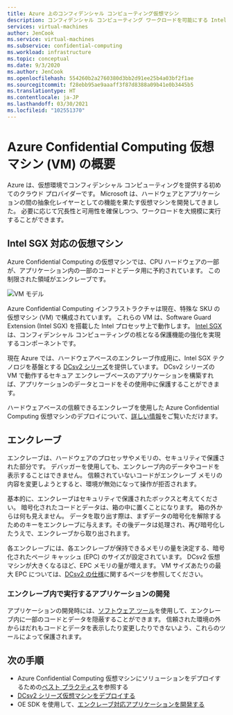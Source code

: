 ```yaml
---
title: Azure 上のコンフィデンシャル コンピューティング仮想マシン
description: コンフィデンシャル コンピューティング ワークロードを可能にする Intel SGX ハードウェアについて説明します。
services: virtual-machines
author: JenCook
ms.service: virtual-machines
ms.subservice: confidential-computing
ms.workload: infrastructure
ms.topic: conceptual
ms.date: 9/3/2020
ms.author: JenCook
ms.openlocfilehash: 554260b2a2760380d3bb2d91ee25b4a03bf2f1ae
ms.sourcegitcommit: f28ebb95ae9aaaff3f87d8388a09b41e0b3445b5
ms.translationtype: HT
ms.contentlocale: ja-JP
ms.lasthandoff: 03/30/2021
ms.locfileid: "102551370"
---
```

# <a name="azure-confidential-computing-virtual-machines-vms-overview"></a>Azure Confidential Computing 仮想マシン (VM) の概要


Azure は、仮想環境でコンフィデンシャル コンピューティングを提供する初めてのクラウド プロバイダーです。 Microsoft は、ハードウェアとアプリケーションの間の抽象化レイヤーとしての機能を果たす仮想マシンを開発してきました。 必要に応じて冗長性と可用性を確保しつつ、ワークロードを大規模に実行することができます。  

## <a name="intel-sgx-enabled-virtual-machines"></a>Intel SGX 対応の仮想マシン

Azure Confidential Computing の仮想マシンでは、CPU ハードウェアの一部が、アプリケーション内の一部のコードとデータ用に予約されています。 この制限された領域がエンクレーブです。 

![VM モデル](media/overview/hardware-backed-enclave.png)

Azure Confidential Computing インフラストラクチャは現在、特殊な SKU の仮想マシン (VM) で構成されています。 これらの VM は、Software Guard Extension (Intel SGX) を搭載した Intel プロセッサ上で動作します。 [Intel SGX](https://intel.com/sgx) は、コンフィデンシャル コンピューティングの核となる保護機能の強化を実現するコンポーネントです。 

現在 Azure では、ハードウェアベースのエンクレーブ作成用に、Intel SGX テクノロジを基盤とする [DCsv2 シリーズ](../virtual-machines/dcv2-series.md)を提供しています。 DCsv2 シリーズの VM で動作するセキュア エンクレーブベースのアプリケーションを構築すれば、アプリケーションのデータとコードをその使用中に保護することができます。 

ハードウェアベースの信頼できるエンクレーブを使用した Azure Confidential Computing 仮想マシンのデプロイについて、[詳しい情報](virtual-machine-solutions.md)をご覧いただけます。

## <a name="enclaves"></a>エンクレーブ

エンクレーブは、ハードウェアのプロセッサやメモリの、セキュリティで保護された部分です。 デバッガーを使用しても、エンクレーブ内のデータやコードを表示することはできません。 信頼されていないコードがエンクレーブ メモリの内容を変更しようとすると、環境が無効になって操作が拒否されます。

基本的に、エンクレーブはセキュリティで保護されたボックスと考えてください。 暗号化されたコードとデータは、箱の中に置くことになります。 箱の外からは何も見えません。 データを取り出す際は、まずデータの暗号化を解除するためのキーをエンクレーブに与えます。その後データは処理され、再び暗号化したうえで、エンクレーブから取り出されます。

各エンクレーブには、各エンクレーブが保持できるメモリの量を決定する、暗号化されたページ キャッシュ (EPC) のサイズが設定されています。 DCsv2 仮想マシンが大きくなるほど、EPC メモリの量が増えます。 VM サイズあたりの最大 EPC については、[DCsv2 の仕様](../virtual-machines/dcv2-series.md)に関するページを参照してください。



### <a name="developing-applications-to-run-inside-enclaves"></a>エンクレーブ内で実行するアプリケーションの開発
アプリケーションの開発時には、[ソフトウェア ツール](application-development.md)を使用して、エンクレーブ内に一部のコードとデータを隠蔽することができます。 信頼された環境の外からはだれもコードとデータを表示したり変更したりできないよう、これらのツールによって保護されます。 

## <a name="next-steps"></a>次の手順
- Azure Confidential Computing 仮想マシンにソリューションをデプロイするための[ベスト プラクティス](virtual-machine-solutions.md)を参照する
- [DCsv2 シリーズ仮想マシンをデプロイする](quick-create-portal.md)
- OE SDK を使用して、[エンクレーブ対応アプリケーションを開発する](application-development.md)